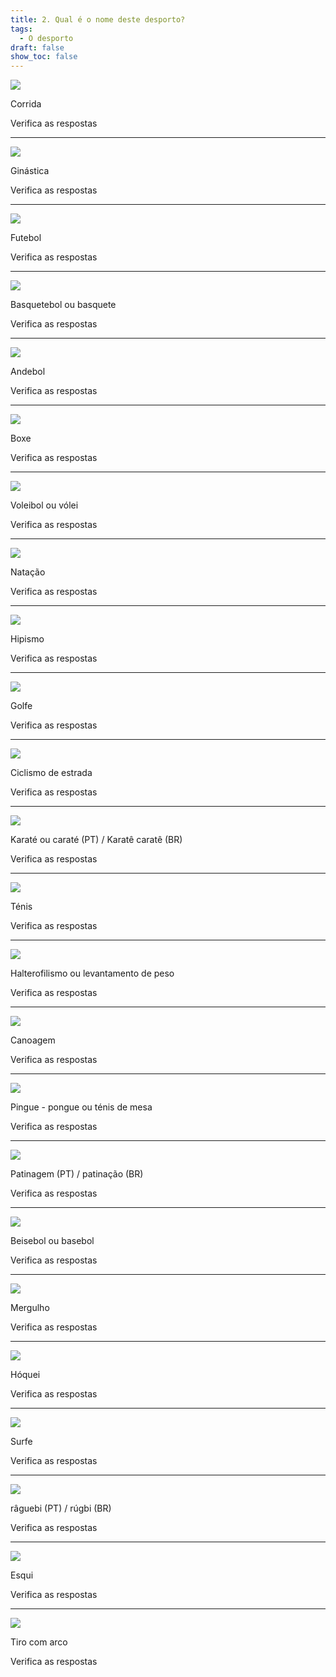 ```yaml
---
title: 2. Qual é o nome deste desporto?
tags:
  - O desporto
draft: false
show_toc: false
---
```

![](/img/icons8-running-100.png)

<e-answer> Corrida </e-answer>

<e-validate> Verifica as respostas </e-validate>

- - -

![](/img/icons8-ginastica-100.png)

<e-answer> Ginástica </e-answer>

<e-validate> Verifica as respostas </e-validate>

- - -

![](/img/icons8-futebol-100.png)

<e-answer> Futebol </e-answer>

<e-validate> Verifica as respostas </e-validate>

- - -

![](/img/icons8-basquetebol-100.png)

<e-answer> Basquetebol </e-answer> ou <e-answer readonly> basquete </e-answe>

<e-validate> Verifica as respostas </e-validate>

- - -

![](/img/icons8-andebol-100.png)

<e-answer> Andebol </e-answer>

<e-validate> Verifica as respostas </e-validate>

- - -

![](/img/icons8-boxe-100.png)

<e-answer> Boxe </e-answer>

<e-validate> Verifica as respostas </e-validate>

- - -

![](/img/icons8-voleibol-100.png)

<e-answer> Voleibol </e-answer> ou <e-answer readonly> vólei </e-answer>

<e-validate> Verifica as respostas </e-validate>

- - -

![](/img/icons8-natação-100.png)

<e-answer> Natação </e-answer> 

<e-validate> Verifica as respostas </e-validate>

- - -

![](/img/icons8-hipismo-100.png)

<e-answer> Hipismo </e-answer>

<e-validate> Verifica as respostas </e-validate>

- - -

![](/img/icons8-golfe-100.png)

<e-answer> Golfe </e-answer> 

<e-validate> Verifica as respostas </e-validate>

- - -

![](/img/icons8-ciclismo-de-estrada-100.png)

<e-answer> Ciclismo </e-answer> <e-answer> de </e-answer> <e-answer> estrada </e-answer>

<e-validate> Verifica as respostas </e-validate>

- - -

![](/img/karate.png)

<e-answer> Karaté </e-answer> ou  <e-answer readonly> caraté </e-answer> (PT) / <e-answer> Karatê </e-answer> <e-answer readonly> caratê </e-answer> (BR)

<e-validate> Verifica as respostas </e-validate>

- - -

![](/img/icons8-tenis-2-100.png)

<e-answer> Ténis </e-answer>

<e-validate> Verifica as respostas </e-validate>

- - -

![](/img/icons8-levantamento-de-peso-100.png)

<e-answer> Halterofilismo </e-answer> ou <e-answer readonly> levantamento </e-answer> <e-answer readonly> de </e-answer> <e-answer readonly> peso </e-anwer>

<e-validate> Verifica as respostas </e-validate>

- - -

![](/img/icons8-canoagem-slalom-100.png)

<e-answer> Canoagem </e-answer>

<e-validate> Verifica as respostas </e-validate>

- - -

![](/img/icons8-pingue-pongue-100.png)

<e-answer> Pingue </e-answer> - <e-answer> pongue </e-answer> ou <e-answer readonly> ténis </e-answer> <e-answer readonly> de </e-answer> <e-answer readonly> mesa </e-answer>

<e-validate> Verifica as respostas </e-validate>

- - -

![](/img/icons8-patinagem100.png)

<e-answer> Patinagem </e-answer>(PT) / <e-answer readonly> patinação </e-answer>(BR)

<e-validate> Verifica as respostas </e-validate>

- - -

![](/img/icons8-basebol-100.png)

<e-answer> Beisebol </e-answer> ou <e-answer readonly> basebol </e-answer>

<e-validate> Verifica as respostas </e-validate>

- - -

![](/img/icons8-mergulho-100.png)

<e-answer> Mergulho </e-answer>

<e-validate> Verifica as respostas </e-validate>

- - -

![](/img/icons8-hoquei-100.png)

<e-answer> Hóquei </e-answer>

<e-validate> Verifica as respostas </e-validate>

- - -

![](/img/icons8-surf-100.png)

<e-answer> Surfe </e-answer>

<e-validate> Verifica as respostas </e-validate>

- - -

![](/img/icons8-raguebi-100.png)

<e-answer> râguebi </e-answer> (PT) / <e-answer readonly> rúgbi </e-answer> (BR)

<e-validate> Verifica as respostas </e-validate>

- - -

![](/img/icons8-esqui_100.png)

<e-answer> Esqui </e-answer>

<e-validate> Verifica as respostas </e-validate>

- - -

![](/img/tiro_com_arco.png)

<e-answer> Tiro </e-answer> <e-answer> com </e-answer> <e-answer> arco </e-answer>

<e-validate> Verifica as respostas </e-validate>

